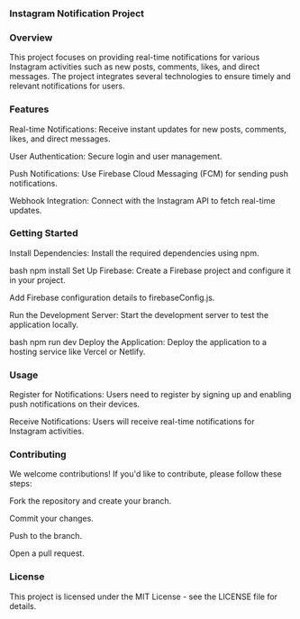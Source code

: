 ### Instagram Notification Project
### Overview
This project focuses on providing real-time notifications for various Instagram activities such as new posts, comments, likes, and direct messages. The project integrates several technologies to ensure timely and relevant notifications for users.

### Features
Real-time Notifications: Receive instant updates for new posts, comments, likes, and direct messages.

User Authentication: Secure login and user management.

Push Notifications: Use Firebase Cloud Messaging (FCM) for sending push notifications.

Webhook Integration: Connect with the Instagram API to fetch real-time updates.

### Getting Started
Install Dependencies: Install the required dependencies using npm.

bash
npm install
Set Up Firebase: Create a Firebase project and configure it in your project.

Add Firebase configuration details to firebaseConfig.js.

Run the Development Server: Start the development server to test the application locally.

bash
npm run dev
Deploy the Application: Deploy the application to a hosting service like Vercel or Netlify.

### Usage
Register for Notifications: Users need to register by signing up and enabling push notifications on their devices.

Receive Notifications: Users will receive real-time notifications for Instagram activities.

### Contributing
We welcome contributions! If you'd like to contribute, please follow these steps:

Fork the repository and create your branch.

Commit your changes.

Push to the branch.

Open a pull request.

### License
This project is licensed under the MIT License - see the LICENSE file for details.
